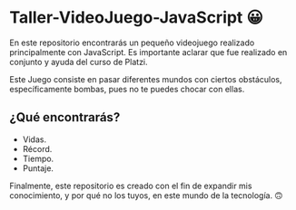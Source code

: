 # Taller-VideoJuego-JavaScript 😀
En este repositorio encontrarás un pequeño videojuego realizado principalmente con JavaScript. Es importante aclarar que fue realizado en conjunto y ayuda del curso de Platzi.

Este Juego consiste en pasar diferentes mundos con ciertos obstáculos, específicamente bombas, pues no te puedes chocar con ellas.

## ¿Qué encontrarás?
* Vidas.
* Récord.
* Tiempo.
* Puntaje.

Finalmente, este repositorio es creado con el fin de expandir mis conocimiento, y por qué no los tuyos, en este mundo de la tecnología. 🙃

